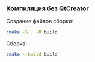 ### Компиляция без QtCreator
Создание файлов сборки:
```bash
cmake -S . -B build
```
Сборка:
```bash
cmake --build build
```

